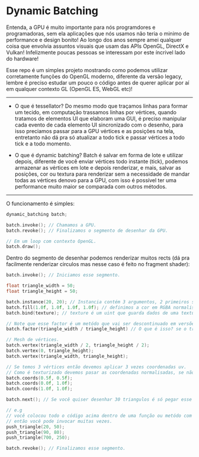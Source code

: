 # Dynamic Batching

Entenda, a GPU é muito importante para nós programdores e programadoras, sem ela aplicações que nós usamos não teria o minimo de performance e design bonito!
Ao longo dos anos sempre amei qualquer coisa que envolvia assuntos visuais que usam das APIs OpenGL, DirectX e Vulkan! Infelizmente poucas pessoas se interessam por este íncrivel lado do hardware!

Esse repo é um simples projeto mostrando como podemos utilizar corretamente funções do OpenGL moderno, diferente da versão legacy, lembre é preciso estudar um pouco o código antes de querer aplicar por aí em qualquer contexto GL (OpenGL ES, WebGL etc)!

---

- O que é tessellator?
Do mesmo modo que traçamos linhas para formar um tecido, em computação trassamos linhas por vértices, quando tratamos de elementos UI que elaboram uma GUI, é preciso manipular cada evento de cada elemento UI sincronizado com o desenho, para isso preciamos passar para a GPU vértices e as posições na tela, entretanto não dá pra só atualizar a todo tick e passar vértices a todo tick e a todo momento.

- O que é dynamic batching?
Batch é salvar em forma de lote e utilizar depois, diferente de você enviar vértices todo instante (tick), podemos armazenar as vértices em lote e depois renderizar, e mais, salvar as posições, cor ou textura para renderizar sem a necessidade de mandar todas as vértices denovo para a GPU, com isso é possível ter uma performance muito maior se comparada com outros métodos.

---

O funcionamento é simples:
```c++
dynamic_batching batch;

batch.invoke(); // Chamamos a GPU.
batch.revoke(); // Finalizamos o segmento de desenhar da GPU.

// Em um loop com contexto OpenGL.
batch.draw();
```

Dentro do segmento de desenhar podemos renderizar muitos rects (dá pra facilmente renderizar circulos mas nesse caso é feito no fragment shader):
```c++
batch.invoke(); // Iniciamos esse segmento.

float triangle_width = 50;
float triangle_height = 50;

batch.instance(20, 20); // Instancia contém 3 argumentos, 2 primeiros são [x, y] e o ultimo é o factor, mas não precisa especificar agora.
batch.fill(1.0f, 1.0f, 1.0f, 1.0f); // definimos a cor em RGBA normalisados (1.0 - 0.0).
batch.bind(texture); // texture é um uint que guarda dados de uma textura.

// Note que esse factor é um metódo que vai ser descontinuado em versões futuras.
batch.factor(triangle_width / triangle_height) // O que é isso? se o triangulo mudar de tamanho então devemos mencionar isso para o batch.

// Mesh de vértices.
batch.vertex(triangle_width / 2, triangle_height / 2);
batch.vertex(0, triangle_height);
batch.vertex(triangle_width, triangle_height);

// Se temos 3 vértices então devemos aplicar 3 vezes coordenadas uv.
// Como é texturizado devemos pasar as coordenadas normalisadas, se não tiver textura inclusa é só passar 0.0f 3 vezes.
batch.coords(0.5f, 0.5f);
batch.coords(0.0f, 1.0f);
batch.coords(1.0f, 1.0f);

batch.next(); // Se você quiser desenhar 30 triangulos é só pegar esse sub-segmento de (instance() - next()) calls e replicar.

// e.g
// você colocou todo o código acima dentro de uma função ou metódo com parametros para apenas a posição.
// então você pode invocar muitas vezes.
push_triangle(20, 50);
push_triangle(90, 80);
push_triangle(700, 250);

batch.revoke(); // Finalizamos esse segmento.
```
